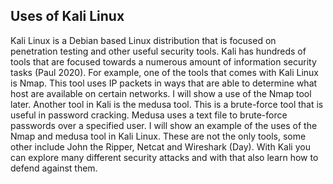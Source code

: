 ## Uses of Kali Linux

Kali Linux is a Debian based Linux distribution that is focused on penetration testing and other useful security tools. Kali has hundreds of tools that are focused towards a numerous amount of information security tasks (Paul 2020). For example, one of the tools that comes with Kali Linux is Nmap. This tool uses IP packets in ways that are able to determine what host are available on certain networks. I will show a use of the Nmap tool later. Another tool in Kali is the medusa tool. This is a brute-force tool that is useful in password cracking. Medusa uses a text file to brute-force passwords over a specified user. I will show an example of the uses of the Nmap and medusa tool in Kali Linux. These are not the only tools, some other include John the Ripper, Netcat and Wireshark (Day). With Kali you can explore many different security attacks and with that also learn how to defend against them. 
